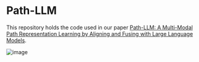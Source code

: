 # Path-LLM
This repository holds the code used in our paper [Path-LLM: A Multi-Modal Path Representation Learning by Aligning and Fusing with Large Language Models](https://dl.acm.org/doi/pdf/10.1145/3696410.3714744).

![image](https://github.com/Sean-Bin-Yang/Path-Representation-Learning-Library/blob/master/Path_LLM/Path-LLM.jpg)



